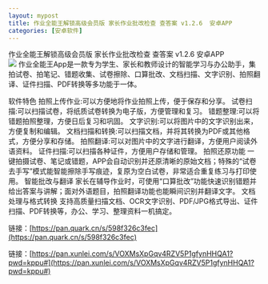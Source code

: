 ```yaml
---
layout: mypost
title: 作业全能王解锁高级会员版 家长作业批改检查 查答案 v1.2.6  安卓APP
categories: [安卓软件]
---
```



作业全能王解锁高级会员版 家长作业批改检查 查答案 v1.2.6  安卓APP                                         
![](https://pic1.imgdb.cn/item/6899927f58cb8da5c8191699.webp)
作业全能王App是一款专为学生、家长和教师设计的智能学习与办公助手，集拍试卷、拍笔记、错题收集、试卷擦除、口算批改、文档扫描、文字识别、拍照翻译、证件扫描、PDF转换等多功能于一体。

软件特色
拍照上传作业:可以方便地将作业拍照上传，便于保存和分享。
试卷扫描:可以扫描试卷，将纸质试卷转换为电子版，方便管理和复习。
错题整理:可以将错题拍照整理，方便日后复习和巩固。
文字识别:可以将图片中的文字识别出来，方便复制和编辑。
文档扫描和转换:可以扫描文档，并将其转换为PDF或其他格式，方便分享和存储。
拍照翻译:可以对图片中的文字进行翻译，方便用户阅读外语资料。
证件扫描:可以扫描各种证件，方便用户存储和管理。
拍照还原功能
一键拍摄试卷、笔记或错题，APP会自动识别并还原清晰的原始文档；特殊的“试卷去手写”模式能智能擦除手写痕迹，复原为空白试卷，非常适合重复练习与打印使用。
智能批改与翻译
家长在辅导作业时，可使用“口算批改”功能快速识别错题并给出答案与讲解；面对外语题目，拍照翻译功能也能瞬间识别并翻译文字。
文档处理与格式转换
支持高质量扫描文档、OCR文字识别、PDF/JPG格式导出、证件扫描、PDF转换等，办公、学习、整理资料一机搞定。

链接：[https://pan.quark.cn/s/598f326c3fec](https://pan.quark.cn/s/598f326c3fec)

链接：[https://pan.xunlei.com/s/VOXMsXpGqv4RZV5P1gfynHHQA1?pwd=kppu#](https://pan.xunlei.com/s/VOXMsXpGqv4RZV5P1gfynHHQA1?pwd=kppu#)
